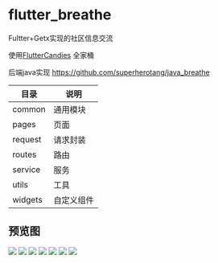 # flutter_breathe

Fultter+Getx实现的社区信息交流


使用[FlutterCandies](https://github.com/fluttercandies) 全家桶



后端java实现
https://github.com/superherotang/java_breathe



|  目录   | 说明  |
|  ----  | ----  |
| common  | 通用模块 |
| pages  | 页面 |
| request  | 请求封装 |
| routes  | 路由 |
| service  | 服务 |
| utils  | 工具 |
| widgets  | 自定义组件 |

## 预览图

![](./md_images/1.png)
![](./md_images/2.png)
![](./md_images/3.png)
![](./md_images/4.png)
![](./md_images/5.png)
![](./md_images/6.png)
![](./md_images/7.png)
